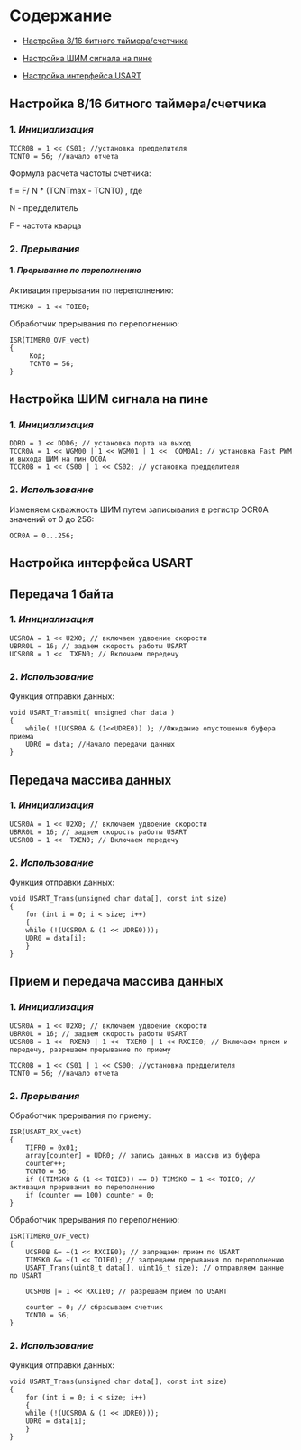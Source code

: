 # Содержание
+ [Настройка 8/16 битного таймера/счетчика](#Timer)

+ [Настройка ШИМ сигнала на пине](#PWM)

+ [Настройка интерфейса USART](#USART)


## <a name="Timer"></a>	**Настройка 8/16 битного таймера/счетчика**

### 1. ***Инициализация***

    TCCR0B = 1 << CS01; //установка предделителя
    TCNT0 = 56; //начало отчета

Формула расчета частоты счетчика:

f = F/ N * (TCNTmax - TCNT0) , где

N - предделитель

F - частота кварца

### 2. ***Прерывания***
#### 1. *Прерывание по переполнению*

Активация прерывания по переполнению:

    TIMSK0 = 1 << TOIE0;

Обработчик прерывания по переполнению:

    ISR(TIMER0_OVF_vect)
    {
         Код;
         TCNT0 = 56;
    }



## <a name="PWM"></a>	**Настройка ШИМ сигнала на пине**

### 1. ***Инициализация***

    DDRD = 1 << DDD6; // установка порта на выход
    TCCR0A = 1 << WGM00 | 1 << WGM01 | 1 <<  COM0A1; // установка Fast PWM и выхода ШИМ на пин OC0A
    TCCR0B = 1 << CS00 | 1 << CS02; // установка предделителя


### 2. ***Использование***

Изменяем скважность ШИМ путем записывания в регистр OCR0A значений от 0 до 256:

    OCR0A = 0...256;

## <a name="USART"></a>	**Настройка интерфейса USART**

## **Передача 1 байта**

### 1. ***Инициализация***

    UCSR0A = 1 << U2X0; // включаем удвоение скорости
    UBRR0L = 16; // задаем скорость работы USART
    UCSR0B = 1 <<  TXEN0; // Включаем передечу

### 2. ***Использование***

Функция отправки данных:

    void USART_Transmit( unsigned char data )
    {
	    while( !(UCSR0A & (1<<UDRE0)) ); //Ожидание опустошения буфера приема
	    UDR0 = data; //Начало передачи данных
    }

## **Передача массива данных**

### 1. ***Инициализация***

    UCSR0A = 1 << U2X0; // включаем удвоение скорости
    UBRR0L = 16; // задаем скорость работы USART
    UCSR0B = 1 <<  TXEN0; // Включаем передечу

### 2. ***Использование***

Функция отправки данных:

    void USART_Trans(unsigned char data[], const int size)
    {
	    for (int i = 0; i < size; i++)
	    {
		while (!(UCSR0A & (1 << UDRE0)));
		UDR0 = data[i];
	    }
    }


## **Прием и передача массива данных**

### 1. ***Инициализация***

    UCSR0A = 1 << U2X0; // включаем удвоение скорости
    UBRR0L = 16; // задаем скорость работы USART
    UCSR0B = 1 <<  RXEN0 | 1 <<  TXEN0 | 1 << RXCIE0; // Включаем прием и передечу, разрешаем прерывание по приему

    TCCR0B = 1 << CS01 | 1 << CS00; //установка предделителя
	TCNT0 = 56; //начало отчета

### 2. ***Прерывания***

Обработчик прерывания по приему:

    ISR(USART_RX_vect)
    {
	    TIFR0 = 0x01;
	    array[counter] = UDR0; // запись данных в массив из буфера
	    counter++;
	    TCNT0 = 56;
	    if ((TIMSK0 & (1 << TOIE0)) == 0) TIMSK0 = 1 << TOIE0; // активация прерывания по переполнению
	    if (counter == 100) counter = 0;
    }

Обработчик прерывания по переполнению:

    ISR(TIMER0_OVF_vect)
    {
        UCSR0B &= ~(1 << RXCIE0); // запрещаем прием по USART
        TIMSK0 &= ~(1 << TOIE0); // запрещаем прерывания по переполнению
        USART_Trans(uint8_t data[], uint16_t size); // отправляем данные по USART

        UCSR0B |= 1 << RXCIE0; // разрешаем прием по USART
    
        counter = 0; // сбрасываем счетчик
        TCNT0 = 56;
    }

### 2. ***Использование***

Функция отправки данных:

    void USART_Trans(unsigned char data[], const int size)
    {
	    for (int i = 0; i < size; i++)
	    {
		while (!(UCSR0A & (1 << UDRE0)));
		UDR0 = data[i];
	    }
    }